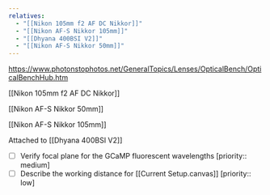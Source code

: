 ```yaml
---
relatives:
  - "[[Nikon 105mm f2 AF DC Nikkor]]"
  - "[[Nikon AF-S Nikkor 105mm]]"
  - "[[Dhyana 400BSI V2]]"
  - "[[Nikon AF-S Nikkor 50mm]]"
---
```


https://www.photonstophotos.net/GeneralTopics/Lenses/OpticalBench/OpticalBenchHub.htm

[[Nikon 105mm f2 AF DC Nikkor]]

[[Nikon AF-S Nikkor 50mm]]

[[Nikon AF-S Nikkor 105mm]]

Attached to [[Dhyana 400BSI V2]]

- [ ] Verify focal plane for the GCaMP fluorescent wavelengths  [priority:: medium]
- [ ] Describe the working distance for [[Current Setup.canvas]]  [priority:: low]